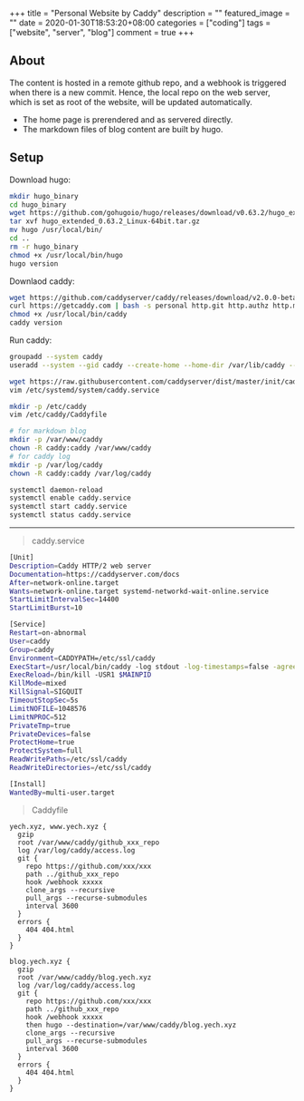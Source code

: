 +++
title = "Personal Website by Caddy"
description = ""
featured_image = ""
date = 2020-01-30T18:53:20+08:00
categories = ["coding"]
tags = ["website", "server", "blog"]
comment = true
+++

## About

The content is hosted in a remote github repo, and a webhook is triggered when
there is a new commit. Hence, the local repo on the web server, which is set as
root of the website, will be updated automatically.

- The home page is prerendered and as servered directly.
- The markdown files of blog content are built by hugo.

## Setup

Download hugo:

```bash
mkdir hugo_binary
cd hugo_binary
wget https://github.com/gohugoio/hugo/releases/download/v0.63.2/hugo_extended_0.63.2_Linux-64bit.tar.gz
tar xvf hugo_extended_0.63.2_Linux-64bit.tar.gz
mv hugo /usr/local/bin/
cd ..
rm -r hugo_binary
chmod +x /usr/local/bin/hugo
hugo version
```

Downlaod caddy:

```bash
wget https://github.com/caddyserver/caddy/releases/download/v2.0.0-beta.13/caddy2_beta13_linux_amd64 -O /usr/local/bin/caddy
curl https://getcaddy.com | bash -s personal http.git http.authz http.minify
chmod +x /usr/local/bin/caddy
caddy version
```

Run caddy:

```bash
groupadd --system caddy
useradd --system --gid caddy --create-home --home-dir /var/lib/caddy --shell /usr/sbin/nologin --comment "Caddy web server" caddy

wget https://raw.githubusercontent.com/caddyserver/dist/master/init/caddy.service -O /etc/systemd/system/caddy.service
vim /etc/systemd/system/caddy.service

mkdir -p /etc/caddy
vim /etc/caddy/Caddyfile

# for markdown blog
mkdir -p /var/www/caddy
chown -R caddy:caddy /var/www/caddy
# for caddy log
mkdir -p /var/log/caddy
chown -R caddy:caddy /var/log/caddy

systemctl daemon-reload
systemctl enable caddy.service
systemctl start caddy.service
systemctl status caddy.service
```

---

> caddy.service

```bash
[Unit]
Description=Caddy HTTP/2 web server
Documentation=https://caddyserver.com/docs
After=network-online.target
Wants=network-online.target systemd-networkd-wait-online.service
StartLimitIntervalSec=14400
StartLimitBurst=10

[Service]
Restart=on-abnormal
User=caddy
Group=caddy
Environment=CADDYPATH=/etc/ssl/caddy
ExecStart=/usr/local/bin/caddy -log stdout -log-timestamps=false -agree=true -conf=/etc/caddy/Caddyfile -root=/var/tmp
ExecReload=/bin/kill -USR1 $MAINPID
KillMode=mixed
KillSignal=SIGQUIT
TimeoutStopSec=5s
LimitNOFILE=1048576
LimitNPROC=512
PrivateTmp=true
PrivateDevices=false
ProtectHome=true
ProtectSystem=full
ReadWritePaths=/etc/ssl/caddy
ReadWriteDirectories=/etc/ssl/caddy

[Install]
WantedBy=multi-user.target
```

> Caddyfile

```
yech.xyz, www.yech.xyz {
  gzip
  root /var/www/caddy/github_xxx_repo
  log /var/log/caddy/access.log
  git {
    repo https://github.com/xxx/xxx
    path ../github_xxx_repo
    hook /webhook xxxxx
    clone_args --recursive
    pull_args --recurse-submodules
    interval 3600
  }
  errors {
    404 404.html
  }
}

blog.yech.xyz {
  gzip
  root /var/www/caddy/blog.yech.xyz
  log /var/log/caddy/access.log
  git {
    repo https://github.com/xxx/xxx
    path ../github_xxx_repo
    hook /webhook xxxxx
    then hugo --destination=/var/www/caddy/blog.yech.xyz
    clone_args --recursive
    pull_args --recurse-submodules
    interval 3600
  }
  errors {
    404 404.html
  }
}
```

